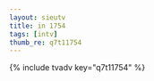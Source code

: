 ```yaml
--- 
layout: sieutv
title: in 1754
tags: [intv]
thumb_re: q7t11754
---
```

{% include tvadv key="q7t11754" %} 
